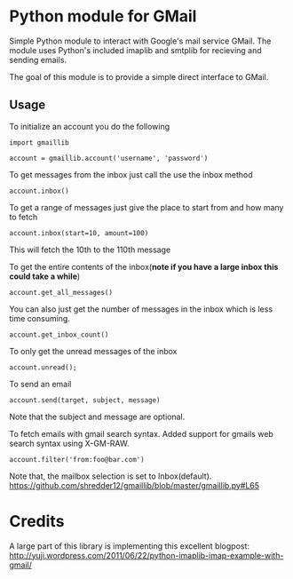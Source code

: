 Python module for GMail
===

Simple Python module to interact with Google's mail service GMail. The module
uses Python's included imaplib and smtplib for recieving and sending emails.

The goal of this module is to provide a simple direct interface to GMail.

Usage
---

To initialize an account you do the following

    import gmaillib

    account = gmaillib.account('username', 'password')

To get messages from the inbox just call the use the inbox method

    account.inbox()

To get a range of messages just give the place to start from and how many to fetch

    account.inbox(start=10, amount=100)

This will fetch the 10th to the 110th message

To get the entire contents of the inbox(**note if you have a large inbox this could take a while**)

	account.get_all_messages()

You can also just get the number of messages in the inbox which is less time consuming.
	
	account.get_inbox_count()

To only get the unread messages of the inbox

	account.unread();

To send an email

	account.send(target, subject, message)

Note that the subject and message are optional.


To fetch emails with gmail search syntax. Added support for gmails web search syntax using X-GM-RAW. 

	account.filter('from:foo@bar.com')

Note that, the mailbox selection is set to Inbox(default). 
https://github.com/shredder12/gmaillib/blob/master/gmaillib.py#L65

Credits
===

A large part of this library is implementing this excellent blogpost: http://yuji.wordpress.com/2011/06/22/python-imaplib-imap-example-with-gmail/
